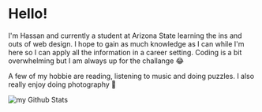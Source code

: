 # Hello!
I'm Hassan and currently a student at Arizona State learning the ins and outs of web design. I hope to gain as much knowledge as I can while I'm here so I can apply all the information in a career setting. Coding is a bit overwhelming but I am always up for the challange :joy:

A few of my hobbie are reading, listening to music and doing puzzles.
I also really enjoy doing photography 🙂

<img align="center" src="https://github-readme-stats.vercel.app/api?username=hgoss24&include_all_commits=true&count_private=true&show_icons=true&line_height=20&title_color=2B5BBD&icon_color=1124BB&text_color=A1A1A1&bg_color=0,000000,130F40" alt="my Github Stats"/>

